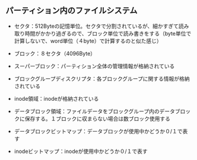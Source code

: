 ## パーティション内のファイルシステム

* セクタ：512Byteの記憶単位。セクタで分割されているが、細かすぎて読み取り時間がかかり過ぎるので、ブロック単位で読み書きをする（byte単位で計算しないで、word単位（４byte）で計算するのと似た感じ）
* ブロック：８セクタ（4096Byte）

* スーパーブロック：パーティション全体の管理情報が格納されている
* ブロックグループディスクリプタ：各ブロックグループに関する情報が格納されている
* inode領域：inodeが格納されている
* データブロック領域：ファイルデータをブロックグループ内のデータブロックに保存する。１ブロックに収まらない場合は数ブロック使用する
* データブロックビットマップ：データブロックが使用中かどうか０/１で表す
* inodeビットマップ：inodeが使用中かどうか０/１で表す